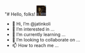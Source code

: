 "# Hello, folks! <img src="https://github.com/jatinkoli/jatinkoli/blob/main/Wave.gif" width="30px">

- 👋 Hi, I’m @jatinkoli
- 👀 I’m interested in ...
- 🌱 I’m currently learning ...
- 💞️ I’m looking to collaborate on ...
- 📫 How to reach me ...